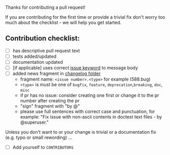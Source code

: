 Thanks for contributing a pull request!

If you are contributing for the first time or provide a trivial fix don't worry too much about the checklist - we will help you get started.

## Contribution checklist:

- [ ] has descriptive pull request text
- [ ] tests added/updated
- [ ] documentation updated
- [ ] [if applicable] uses correct [issue keyword](https://help.github.com/articles/closing-issues-using-keywords/) to message body
- [ ] added news fragment in [changelog folder](https://github.com/tox-dev/tox/tree/master/changelog)
  * fragment name: `<issue number>.<type>` for example (588.bug)
  * `<type>` is must be one of `bugfix`, `feature`, `deprecation`,`breaking`, `doc`, `misc`
  * if pr has no issue: consider creating one first or change it to the pr number after creating the pr
  * "sign" fragment with "by @<your username>"
  * please use full sentences with correct case and punctuation, for example: "Fix issue with non-ascii contents in doctest text files - by @superuser."

Unless you don't want to or your change is trivial or a documentation fix (e.g. typo or small rewording) ...

- [ ] Add yourself to `CONTRIBUTORS`

